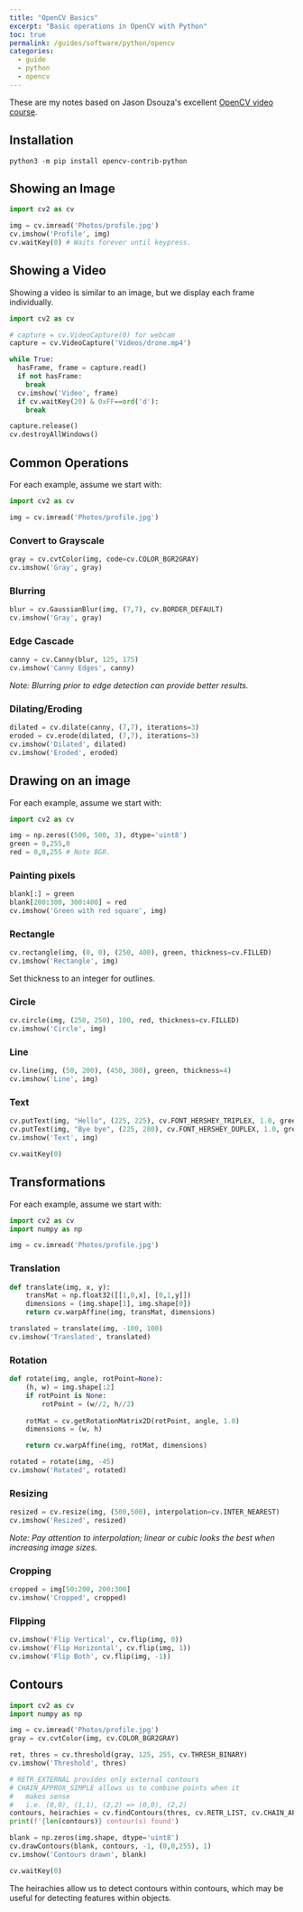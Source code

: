 ```yaml
---
title: "OpenCV Basics"
excerpt: "Basic operations in OpenCV with Python"
toc: true
permalink: /guides/software/python/opencv
categories:
  - guide
  - python
  - opencv
---
```


These are my notes based on Jason Dsouza's excellent [OpenCV video course](https://youtu.be/oXlwWbU8l2o).

## Installation

```
python3 -m pip install opencv-contrib-python
```

## Showing an Image

```py
import cv2 as cv

img = cv.imread('Photos/profile.jpg')
cv.imshow('Profile', img)
cv.waitKey(0) # Waits forever until keypress.
```

## Showing a Video

Showing a video is similar to an image, but we display each frame individually.

```py
import cv2 as cv

# capture = cv.VideoCapture(0) for webcam
capture = cv.VideoCapture('Videos/drone.mp4')

while True:
  hasFrame, frame = capture.read()
  if not hasFrame:
    break
  cv.imshow('Video', frame)
  if cv.waitKey(20) & 0xFF==ord('d'):
    break

capture.release()
cv.destroyAllWindows()
```



## Common Operations

For each example, assume we start with:
```python
import cv2 as cv

img = cv.imread('Photos/profile.jpg')
```

### Convert to Grayscale

```python
gray = cv.cvtColor(img, code=cv.COLOR_BGR2GRAY)
cv.imshow('Gray', gray)
```

### Blurring

```python
blur = cv.GaussianBlur(img, (7,7), cv.BORDER_DEFAULT)
cv.imshow('Gray', gray)
```

### Edge Cascade

```python
canny = cv.Canny(blur, 125, 175)
cv.imshow('Canny Edges', canny)
```

_Note: Blurring prior to edge detection can provide better results._

### Dilating/Eroding

```python
dilated = cv.dilate(canny, (7,7), iterations=3)
eroded = cv.erode(dilated, (7,7), iterations=3)
cv.imshow('Dilated', dilated)
cv.imshow('Eroded', eroded)
```

## Drawing on an image

For each example, assume we start with:
```python
import cv2 as cv

img = np.zeros((500, 500, 3), dtype='uint8')
green = 0,255,0
red = 0,0,255 # Note BGR.
```

### Painting pixels
```python
blank[:] = green
blank[200:300, 300:400] = red
cv.imshow('Green with red square', img)
```

### Rectangle

```python
cv.rectangle(img, (0, 0), (250, 400), green, thickness=cv.FILLED)
cv.imshow('Rectangle', img)
```

Set thickness to an integer for outlines.

### Circle
```python
cv.circle(img, (250, 250), 100, red, thickness=cv.FILLED)
cv.imshow('Circle', img)
```

### Line
```python
cv.line(img, (50, 200), (450, 300), green, thickness=4)
cv.imshow('Line', img)
```

### Text
```python
cv.putText(img, "Hello", (225, 225), cv.FONT_HERSHEY_TRIPLEX, 1.0, green, thickness=2)
cv.putText(img, "Bye bye", (225, 280), cv.FONT_HERSHEY_DUPLEX, 1.0, green, thickness=2)
cv.imshow('Text', img)

cv.waitKey(0)
```

## Transformations

For each example, assume we start with:
```python
import cv2 as cv
import numpy as np

img = cv.imread('Photos/profile.jpg')
```

### Translation

```python
def translate(img, x, y):
    transMat = np.float32([[1,0,x], [0,1,y]])
    dimensions = (img.shape[1], img.shape[0])
    return cv.warpAffine(img, transMat, dimensions)

translated = translate(img, -100, 100)
cv.imshow('Translated', translated)
```

### Rotation

```python
def rotate(img, angle, rotPoint=None):
    (h, w) = img.shape[:2]
    if rotPoint is None:
        rotPoint = (w//2, h//2)
    
    rotMat = cv.getRotationMatrix2D(rotPoint, angle, 1.0)
    dimensions = (w, h)

    return cv.warpAffine(img, rotMat, dimensions)

rotated = rotate(img, -45)
cv.imshow('Rotated', rotated)
```

### Resizing

```python
resized = cv.resize(img, (500,500), interpolation=cv.INTER_NEAREST)
cv.imshow('Resized', resized)
```

_Note: Pay attention to interpolation; linear or cubic looks the best when increasing image sizes._

### Cropping

```python
cropped = img[50:200, 200:300]
cv.imshow('Cropped', cropped)
```

### Flipping

```python
cv.imshow('Flip Vertical', cv.flip(img, 0))
cv.imshow('Flip Horizontal', cv.flip(img, 1))
cv.imshow('Flip Both', cv.flip(img, -1))
```

## Contours

```python
import cv2 as cv
import numpy as np

img = cv.imread('Photos/profile.jpg')
gray = cv.cvtColor(img, cv.COLOR_BGR2GRAY)

ret, thres = cv.threshold(gray, 125, 255, cv.THRESH_BINARY)
cv.imshow('Threshold', thres)

# RETR_EXTERNAL provides only external contours
# CHAIN_APPROX_SIMPLE allows us to combine points when it 
#   makes sense
#   i.e. (0,0), (1,1), (2,2) => (0,0), (2,2)
contours, heirachies = cv.findContours(thres, cv.RETR_LIST, cv.CHAIN_APPROX_NONE)
print(f'{len(contours)} contour(s) found')

blank = np.zeros(img.shape, dtype='uint8')
cv.drawContours(blank, contours, -1, (0,0,255), 1)
cv.imshow('Contours drawn', blank)

cv.waitKey(0)
```

The heirachies allow us to detect contours within contours, which may be useful for detecting features within objects.
